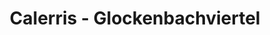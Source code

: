 ---
title: "Calerris - Glockenbachviertel"
url: /muenchen/calerris-glockenbachviertel/
shop: Schmuck
---